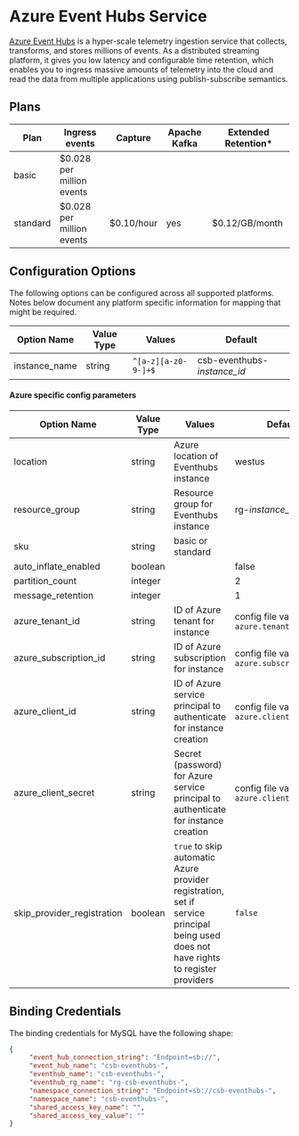 # Azure Event Hubs Service

[Azure Event Hubs](https://azure.microsoft.com/en-us/services/event-hubs/) is a hyper-scale telemetry ingestion service that collects, transforms, and stores millions of events. As a distributed streaming platform, it gives you low latency and configurable time retention, which enables you to ingress massive amounts of telemetry into the cloud and read the data from multiple applications using publish-subscribe semantics.

## Plans

| Plan| Ingress events                | Capture  | Apache Kafka| Extended Retention*|
|--------|----------------------------|----------|-------------|--------------------|
|basic   | $0.028 per million events  |          |             |                    | 
|standard| $0.028 per million events  |$0.10/hour| yes         | $0.12/GB/month     |

## Configuration Options

The following options can be configured across all supported platforms. Notes below document any platform specific information for mapping that might be required.

| Option Name     | Value Type   | Values                      | Default |
|-----------------|--------------|-----------------------------|---------|
| instance_name   | string       | `^[a-z][a-z0-9-]+$`         |csb-eventhubs-*instance_id* |

#### Azure specific config parameters

| Option Name     | Value Type   | Values                      | Default                |
|-----------------|--------------|-----------------------------|------------------------|
| location        | string       | Azure location of Eventhubs instance | westus |
| resource_group  | string       | Resource group for Eventhubs instance | rg-*instance_name* |
| sku             | string       | basic or standard              |                     |
| auto_inflate_enabled | boolean        |                         |  false              |
| partition_count      | integer        |                         |   2                 |
| message_retention    | integer        |                         |   1                 |
| azure_tenant_id | string | ID of Azure tenant for instance | config file value `azure.tenant_id` |
| azure_subscription_id | string | ID of Azure subscription for instance | config file value `azure.subscription_id` |
| azure_client_id | string | ID of Azure service principal to authenticate for instance creation | config file value `azure.client_id` |
| azure_client_secret | string | Secret (password) for Azure service principal to authenticate for instance creation | config file value `azure.client_secret` |
| skip_provider_registration | boolean | `true` to skip automatic Azure provider registration, set if service principal being used does not have rights to register providers | `false` |

## Binding Credentials

The binding credentials for MySQL have the following shape:

```json
{
     "event_hub_connection_string": "Endpoint=sb://",
     "event_hub_name": "csb-eventhubs-",
     "eventhub_name": "csb-eventhubs-",
     "eventhub_rg_name": "rg-csb-eventhubs-",
     "namespace_connection_string": "Endpoint=sb://csb-eventhubs-",
     "namespace_name": "csb-eventhubs-",
     "shared_access_key_name": "",
     "shared_access_key_value": ""
}
```




